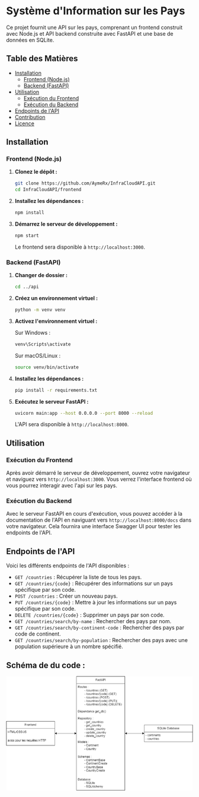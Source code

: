 # Système d'Information sur les Pays

Ce projet fournit une API sur les pays, comprenant un frontend construit avec Node.js et API backend construite avec FastAPI et une base de données en SQLite.

## Table des Matières

- [Installation](#installation)
  - [Frontend (Node.js)](#frontend-nodejs)
  - [Backend (FastAPI)](#backend-fastapi)
- [Utilisation](#utilisation)
  - [Exécution du Frontend](#exécution-du-frontend)
  - [Exécution du Backend](#exécution-du-backend)
- [Endpoints de l'API](#endpoints-de-lapi)
- [Contribution](#contribution)
- [Licence](#licence)

## Installation

### Frontend (Node.js)

1. **Clonez le dépôt :**

   ```bash
   git clone https://github.com/AymeRx/InfraCloudAPI.git
   cd InfraCloudAPI/frontend
   ```

2. **Installez les dépendances :**

   ```bash
   npm install
   ```

3. **Démarrez le serveur de développement :**

   ```bash
   npm start
   ```

   Le frontend sera disponible à `http://localhost:3000`.

### Backend (FastAPI)

1. **Changer de dossier :**

   ```bash
   cd ../api
   ```

2. **Créez un environnement virtuel :**

   ```bash
   python -m venv venv
   ```

3. **Activez l'environnement virtuel :**

   Sur Windows :

   ```bash
   venv\Scripts\activate
   ```

   Sur macOS/Linux :

   ```bash
   source venv/bin/activate
   ```

4. **Installez les dépendances :**

   ```bash
   pip install -r requirements.txt
   ```

5. **Exécutez le serveur FastAPI :**

   ```bash
   uvicorn main:app --host 0.0.0.0 --port 8000 --reload   
   ```

   L'API sera disponible à `http://localhost:8000`.

## Utilisation

### Exécution du Frontend

Après avoir démarré le serveur de développement, ouvrez votre navigateur et naviguez vers `http://localhost:3000`. Vous verrez l'interface frontend où vous pourrez interagir avec l'api sur les pays.

### Exécution du Backend

Avec le serveur FastAPI en cours d'exécution, vous pouvez accéder à la documentation de l'API en naviguant vers `http://localhost:8000/docs` dans votre navigateur. Cela fournira une interface Swagger UI pour tester les endpoints de l'API.

## Endpoints de l'API

Voici les différents endpoints de l'API disponibles :

- `GET /countries` : Récupérer la liste de tous les pays.
- `GET /countries/{code}` : Récupérer des informations sur un pays spécifique par son code.
- `POST /countries` : Créer un nouveau pays.
- `PUT /countries/{code}` : Mettre à jour les informations sur un pays spécifique par son code.
- `DELETE /countries/{code}` : Supprimer un pays par son code.
- `GET /countries/search/by-name` : Rechercher des pays par nom.
- `GET /countries/search/by-continent-code` : Rechercher des pays par code de continent.
- `GET /countries/search/by-population` : Rechercher des pays avec une population supérieure à un nombre spécifié.

## Schéma de du code :

![Schéma de l'Application](/SchemaAPI.drawio.png)

